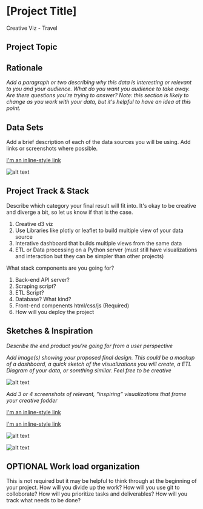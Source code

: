 # [Project Title]
Creative Viz - Travel 

## Project Topic



## Rationale 

_Add a paragraph or two describing why this data is interesting or relevant to you and your audience. What do you want you audience to take away. Are there questions you're trying to answer? Note: this section is likely to change as you work with your data, but it's helpful to have an idea at this point._


## Data Sets

Add a brief description of each of the data sources you will be using. Add links or screenshots where possible.

[I'm an inline-style link](https://www.google.com)

![alt text](url_or_path_for_image)


## Project Track & Stack

Describe which category your final result will fit into. It's okay to be creative and diverge a bit, so let us know if that is the case.
1. Creative d3 viz
1. Use Libraries like plotly or leaflet to build multiple view of your data source
1. Interative dashboard that builds multiple views from the same data
1. ETL or Data processing on a Python server (must still have visualizations and interaction but they can be simpler than other projects) 

What stack components are you going for?
1. Back-end API server?
1. Scraping script?
1. ETL Script?
1. Database? What kind?
1. Front-end compenents html/css/js (Required)
1. How will you deploy the project


## Sketches & Inspiration

_Describe the end product you're going for from a user perspective_

_Add image(s) showing your proposed final design. This could be a mockup of a dashboard, a quick sketch of the visualizations you will create, a ETL Diagram of your data, or somthing similar. Feel free to be creative_

![alt text](path_for_image)

_Add 3 or 4 screenshots of relevant, “inspiring” visualizations that frame your creative fodder_

[I'm an inline-style link](https://www.google.com)

[I'm an inline-style link](https://www.google.com)

![alt text](url_or_path_for_image)

![alt text](url_or_path_for_image)


## OPTIONAL Work load organization

This is not required but it may be helpful to think through at the beginning of your project. How will you divide up the work? How will you use git to colloborate? How will you prioritize tasks and deliverables? How will you track what needs to be done?